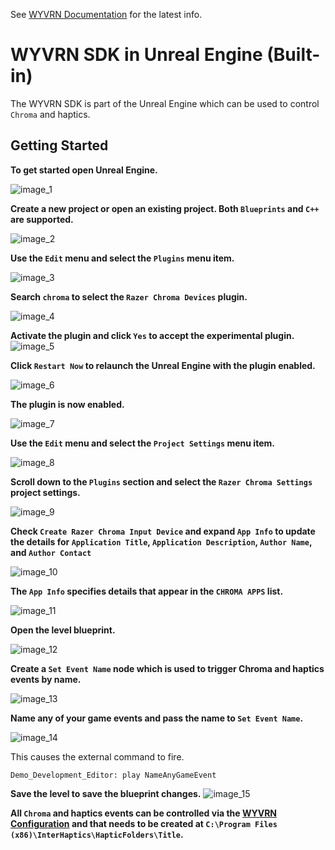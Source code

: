 See [WYVRN Documentation](https://doc.wyvrn.com/) for the latest info.

# WYVRN SDK in Unreal Engine (Built-in)

The WYVRN SDK is part of the Unreal Engine which can be used to control `Chroma` and haptics.

## Getting Started

**To get started open Unreal Engine.**

![image_1](images/image_1.png)

**Create a new project or open an existing project. Both `Blueprints` and `C++` are supported.**

![image_2](images/image_2.png)

**Use the `Edit` menu and select the `Plugins` menu item.**

![image_3](images/image_3.png)

**Search `chroma` to select the `Razer Chroma Devices` plugin.**

![image_4](images/image_4.png)

**Activate the plugin and click `Yes` to accept the experimental plugin.**
![image_5](images/image_5.png)

**Click `Restart Now` to relaunch the Unreal Engine with the plugin enabled.**

![image_6](images/image_6.png)

**The plugin is now enabled.**

![image_7](images/image_7.png)

**Use the `Edit` menu and select the `Project Settings` menu item.**

![image_8](images/image_8.png)

**Scroll down to the `Plugins` section and select the `Razer Chroma Settings` project settings.**

![image_9](images/image_9.png)

**Check `Create Razer Chroma Input Device` and expand `App Info` to update the details for `Application Title`, `Application Description`, `Author Name`, and `Author Contact`**

![image_10](images/image_10.png)

 **The `App Info` specifies details that appear in the `CHROMA APPS` list.**

 ![image_11](images/image_11.png)

**Open the level blueprint.**

![image_12](images/image_12.png)

**Create a `Set Event Name` node which is used to trigger Chroma and haptics events by name.**

![image_13](images/image_13.png)

**Name any of your game events and pass the name to `Set Event Name`.**

![image_14](images/image_14.png)

This causes the external command to fire.

```shell
Demo_Development_Editor: play NameAnyGameEvent
```

**Save the level to save the blueprint changes.**
![image_15](images/image_15.png)

**All `Chroma` and haptics events can be controlled via the [WYVRN Configuration](https://doc.wyvrn.com/docs/wyvrn-sdk/wyvrn-configuration/) and that needs to be created at `C:\Program Files (x86)\InterHaptics\HapticFolders\Title`.**
